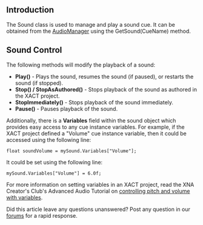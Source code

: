 ## Introduction

The Sound class is used to manage and play a sound cue. It can be obtained from the [AudioManager](/frb/docs/index.php?title=FlatRedBall.Audio.AudioManager.md "FlatRedBall.Audio.AudioManager") using the GetSound(CueName) method.

## Sound Control

The following methods will modify the playback of a sound:

-   **Play()** - Plays the sound, resumes the sound (if paused), or restarts the sound (if stopped).
-   **Stop() / StopAsAuthored()** - Stops playback of the sound as authored in the XACT project.
-   **StopImmediately()** - Stops playback of the sound immediately.
-   **Pause()** - Pauses playback of the sound.

Additionally, there is a **Variables** field within the sound object which provides easy access to any cue instance variables. For example, if the XACT project defined a "Volume" cue instance variable, then it could be accessed using the following line:

    float soundVolume = mySound.Variables["Volume"];

It could be set using the following line:

    mySound.Variables["Volume"] = 6.0f;

For more information on setting variables in an XACT project, read the XNA Creator's Club's Advanced Audio Tutorial on [controlling pitch and volume with variables](http://creators.xna.com/Headlines/tutorialscol1/archive/2007/04/26/Advanced-Audio-Tutorial-1_3A00_-Controlling-Pitch-and-Volume-with-Variables.aspx).

Did this article leave any questions unanswered? Post any question in our [forums](/frb/forum.md) for a rapid response.
